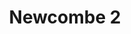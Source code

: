 ---
title: 'Newcombe 2'
description: ''
credit: 'Place Holder'
style: ''
project: 'Newcombe'
type: 'photo'
pathToImage: '/gallery/newcombe-2.jpg'
alt: 'Newcombe 2'
width: 2160
height: 1401
...